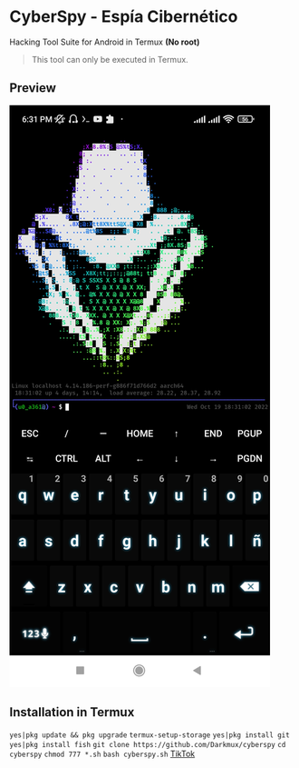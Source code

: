 # CyberSpy - Espía Cibernético
Hacking Tool Suite for Android in Termux **(No root)**
> This tool can only be executed in Termux.
## Preview
![CyberSpy](https://github.com/Darkmux/cyberspy/blob/main/images/CyberSpy.png)
## Installation in Termux
`yes|pkg update && pkg upgrade`
`termux-setup-storage`
`yes|pkg install git`
`yes|pkg install fish`
`git clone https://github.com/Darkmux/cyberspy`
`cd cyberspy`
`chmod 777 *.sh`
`bash cyberspy.sh`
[TikTok](https://tiktok.com/@whitehacks00 "WHITE HACKS")

